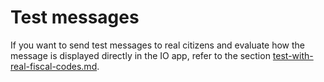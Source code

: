 # Test messages

If you want to send test messages to real citizens and evaluate how the message is displayed directly in the IO app, refer to the section [test-with-real-fiscal-codes.md](../../enabling/test-with-real-fiscal-codes.md "mention").